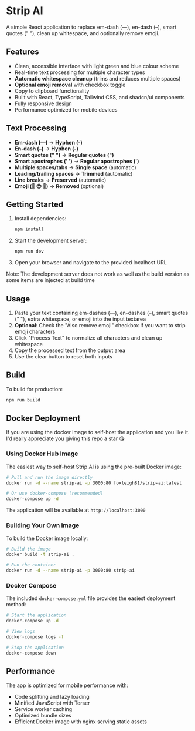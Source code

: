 # Strip AI

A simple React application to replace em-dash (—), en-dash (–), smart quotes (" "), clean up whitespace, and optionally remove emoji.

## Features

- Clean, accessible interface with light green and blue colour scheme
- Real-time text processing for multiple character types
- **Automatic whitespace cleanup** (trims and reduces multiple spaces)
- **Optional emoji removal** with checkbox toggle
- Copy to clipboard functionality
- Built with React, TypeScript, Tailwind CSS, and shadcn/ui components
- Fully responsive design
- Performance optimized for mobile devices

## Text Processing

- **Em-dash (—)** → **Hyphen (-)**
- **En-dash (–)** → **Hyphen (-)**
- **Smart quotes (" ")** → **Regular quotes (")**
- **Smart apostrophes (' ')** → **Regular apostrophes (')**
- **Multiple spaces/tabs** → **Single space** (automatic)
- **Leading/trailing spaces** → **Trimmed** (automatic)
- **Line breaks** → **Preserved** (automatic)
- **Emoji (🎉 😊 🚀)** → **Removed** (optional)

## Getting Started

1. Install dependencies:

   ```bash
   npm install
   ```

2. Start the development server:

   ```bash
   npm run dev
   ```

3. Open your browser and navigate to the provided localhost URL

Note: The development server does not work as well as the build version as some items are injected at build time

## Usage

1. Paste your text containing em-dashes (—), en-dashes (–), smart quotes (" "), extra whitespace, or emoji into the input textarea
2. **Optional**: Check the "Also remove emoji" checkbox if you want to strip emoji characters
3. Click "Process Text" to normalize all characters and clean up whitespace
4. Copy the processed text from the output area
5. Use the clear button to reset both inputs

## Build

To build for production:

```bash
npm run build
```

## Docker Deployment

If you are using the docker image to self-host the application and you like it. I'd really appreciate you giving this repo a star 😘

### Using Docker Hub Image

The easiest way to self-host Strip AI is using the pre-built Docker image:

```bash
# Pull and run the image directly
docker run -d --name strip-ai -p 3000:80 foxleigh81/strip-ai:latest

# Or use docker-compose (recommended)
docker-compose up -d
```

The application will be available at `http://localhost:3000`

### Building Your Own Image

To build the Docker image locally:

```bash
# Build the image
docker build -t strip-ai .

# Run the container
docker run -d --name strip-ai -p 3000:80 strip-ai
```

### Docker Compose

The included `docker-compose.yml` file provides the easiest deployment method:

```bash
# Start the application
docker-compose up -d

# View logs
docker-compose logs -f

# Stop the application
docker-compose down
```

## Performance

The app is optimized for mobile performance with:

- Code splitting and lazy loading
- Minified JavaScript with Terser
- Service worker caching
- Optimized bundle sizes
- Efficient Docker image with nginx serving static assets
